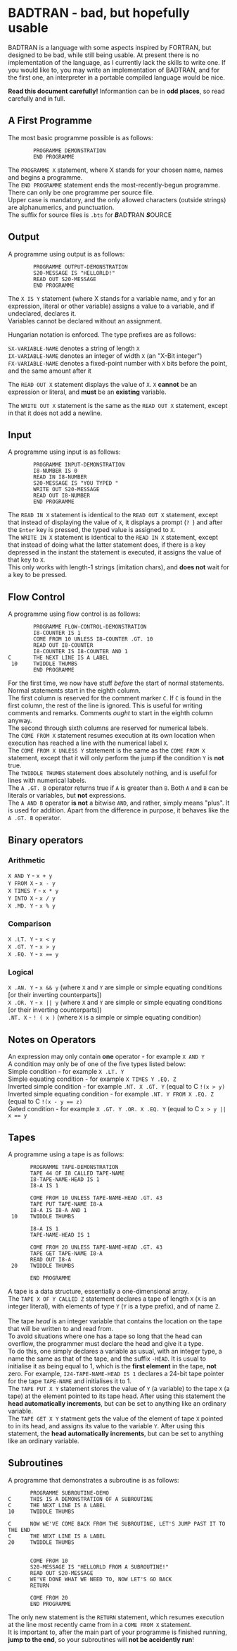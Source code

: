 # BADTRAN - bad, but hopefully usable

BADTRAN is a language with some aspects inspired by FORTRAN, but designed to be bad, while still being usable.
At present there is no implementation of the language, as I currently lack the skills to write one. If you would like to, you may write an implementation of BADTRAN, and for the first one, an interpreter in a portable compiled language would be nice.

__Read this document carefully!__ Informantion can be in __odd places__, so read carefully and in full.

## A First Programme
The most basic programme possible is as follows:
```
        PROGRAMME DEMONSTRATION
        END PROGRAMME
```
The ```PROGRAMME X``` statement, where X stands for your chosen name, names and begins a programme. <br/>
The ```END PROGRAMME``` statement ends the most-recently-begun programme. <br/>
There can only be one programme per source file. <br/>
Upper case is mandatory, and the only allowed characters (outside strings) are alphanumerics, and punctuation. <br/>
The suffix for source files is ```.bts``` for ***B***AD***T***RAN ***S***OURCE

## Output
A programme using output is as follows:
```
        PROGRAMME OUTPUT-DEMONSTRATION
        S20-MESSAGE IS "HELLORLD!"
        READ OUT S20-MESSAGE
        END PROGRAMME
```
The ```X IS Y``` statement (where X stands for a variable name, and y for an expression, literal or other variable) assigns a value to a variable, and if undeclared, declares it. <br/>
Variables cannot be declared without an assignment. <br/>

Hungarian notation is enforced. The type prefixes are as follows: <br/>

```SX-VARIABLE-NAME``` denotes a string of length ```X``` <br/>
```IX-VARIABLE-NAME``` denotes an integer of width ```X``` (an "X-Bit integer") <br/>
```FX-VARIABLE-NAME``` denotes a fixed-point number with ```X``` bits before the point, and the same amount after it <br/>

The ```READ OUT X``` statement displays the value of ```X```. ```X``` __cannot__ be an expression or literal, and __must__ be an __existing__ variable. <br/>

The ```WRITE OUT X``` statement is the same as the ```READ OUT X``` statement, except in that it does not add a newline.

## Input
A programme using input is as follows:
```
        PROGRAMME INPUT-DEMONSTRATION
        I8-NUMBER IS 0
        READ IN I8-NUMBER
        S20-MESSAGE IS "YOU TYPED "
        WRITE OUT S20-MESSAGE
        READ OUT I8-NUMBER
        END PROGRAMME
```
The ```READ IN X``` statement is identical to the ```READ OUT X``` statement, except that instead of displaying the value of ```X```, it displays a prompt (```? ```) and after the ```Enter``` key is pressed, the typed value is assigned to ```X```. <br/>
The ```WRITE IN X``` statement is identical to the ```READ IN X``` statement, except that instead of doing what the latter statement does, if there is a key depressed in the instant the statement is executed, it assigns the value of that key to ```X```. <br/>
This only works with length-1 strings (imitation chars), and __does not__ wait for a key to be pressed. <br/>

## Flow Control
A  programme using flow control is as follows:
```
        PROGRAMME FLOW-CONTROL-DEMONSTRATION
        I8-COUNTER IS 1  
        COME FROM 10 UNLESS I8-COUNTER .GT. 10
        READ OUT I8-COUNTER
        I8-COUNTER IS I8-COUNTER AND 1
C       THE NEXT LINE IS A LABEL
 10     TWIDDLE THUMBS
        END PROGRAMME
```
For the first time, we now have stuff *before* the start of normal statements. <br/>
Normal statements start in the eighth column. <br/>
The first column is reserved for the comment marker ```C```. If ```C``` is found in the  first column, the rest of the line is ignored. This is useful for writing comments and remarks. Comments *ought* to start in the eighth column anyway. <br/>
The second through sixth columns are reserved for numerical labels. <br/>
The ```COME FROM X``` statement resumes execution at its own location when execution has reached a line with the numerical label ```X```. <br/>
The ```COME FROM X UNLESS Y``` statement is the same as the ```COME FROM X``` statement, except that it will only perform the jump __if__ the condition ```Y``` is __not__ true. <br/>
The ```TWIDDLE THUMBS``` statement does absolutely nothing, and is useful for lines with numerical labels. <br/>
The ```A .GT. B``` operator returns true if ```A``` is greater than ```B```. Both ```A``` and ```B``` can be literals or variables, but __not__ expressions. <br/>
The ```A AND B``` operator __is not__ a bitwise ```AND```, and rather, simply means "plus". It is used for addition. Apart from the difference in purpose, it behaves like the ```A .GT. B```  operator.

## Binary operators
### Arithmetic
```X AND Y``` - ```x + y``` <br/>
```Y FROM X``` - ```x - y``` <br/>
```X TIMES Y``` - ```x * y``` <br/>
```Y INTO X``` - ```x / y``` <br/>
```X .MD. Y``` - ```x % y``` <br/>
### Comparison 
```X .LT. Y``` - ```x < y``` <br/>
```X .GT. Y``` - ```x > y``` <br/>
```X .EQ. Y``` - ```x == y``` <br/>
### Logical
```X .AN. Y``` - ```x && y``` (where ```X``` and ```Y``` are simple or simple equating conditions [or their inverting counterparts]) <br/>
```X .OR. Y``` - ```x || y``` (where ```X``` and ```Y``` are simple or simple equating conditions [or their inverting counterparts]) <br/>
```.NT. X``` - ```! ( x )``` (where ```X``` is a simple or simple equating condition)

## Notes on Operators
An expression may only contain __one__ operator - for example ```X AND Y``` <br/>
A condition may only be of one of the five types listed below:  <br/>
Simple condition - for example ```X .LT. Y``` <br/>
Simple equating condition - for example ```X TIMES Y .EQ. Z``` <br/>
Inverted simple condition - for example ```.NT. X .GT. Y``` (equal to C ```!(x > y)``` <br/>
Inverted simple equating condition - for example ```.NT. Y FROM X .EQ. Z``` (equal to C ```!(x - y == z)``` <br/>
Gated condition - for example ```X .GT. Y .OR. X .EQ. Y``` (equal to C ```x > y || x == y``` <br/>

## Tapes
A programme using a tape is as follows:
```
       PROGRAMME TAPE-DEMONSTRATION
       TAPE 44 OF I8 CALLED TAPE-NAME
       I8-TAPE-NAME-HEAD IS 1
       I8-A IS 1
       
       COME FROM 10 UNLESS TAPE-NAME-HEAD .GT. 43
       TAPE PUT TAPE-NAME I8-A
       I8-A IS I8-A AND 1
 10    TWIDDLE THUMBS
       
       I8-A IS 1
       TAPE-NAME-HEAD IS 1
       
       COME FROM 20 UNLESS TAPE-NAME-HEAD .GT. 43
       TAPE GET TAPE-NAME I8-A
       READ OUT I8-A	   
 20    TWIDDLE THUMBS
       
       END PROGRAMME
```

A tape is a data structure, essentially a one-dimensional array. <br/>
The ```TAPE X OF Y CALLED Z``` statement declares a tape of length ```X``` (```X``` is an integer literal), with elements of type ```Y``` (```Y``` is a type prefix), and of name ```Z```. <br/>
 <br/>
 The tape *head* is an integer variable that contains the location on the tape that will be written to and read from. <br/>
 To avoid situations where one has a tape so long that the head can overflow, the programmer must declare the head and give it a type. <br/>
 To do this, one simply declares a variable as usual, with an integer type, a name the same as that of the tape, and the suffix ```-HEAD```. It is usual to initialise it as being equal to 1, which is the __first element__ in the tape, __not__ zero. For example, ```I24-TAPE-NAME-HEAD IS 1``` declares a 24-bit tape pointer for the tape ```TAPE-NAME``` and initialises it to 1. <br/>
 The ```TAPE PUT X Y``` statement stores  the value of ```Y``` (a variable) to the tape ```X``` (a tape) at the element pointed to its tape head. After using this statement the __head automatically increments__, but can be set to anything like an ordinary variable. <br/>
The ```TAPE GET X Y``` statment gets the value of the element of tape ```X``` pointed to in its head, and assigns its value to the variable ```Y```. After using this statement, the __head automatically increments__, but can be set to anything like an ordinary variable.

## Subroutines
A programme that demonstrates a subroutine is as follows:
```
       PROGRAMME SUBROUTINE-DEMO
C      THIS IS A DEMONSTRATION OF A SUBROUTINE
C      THE NEXT LINE IS A LABEL
10     TWIDDLE THUMBS

C      NOW WE'VE COME BACK FROM THE SUBROUTINE, LET'S JUMP PAST IT TO THE END
C      THE NEXT LINE IS A LABEL
20     TWIDDLE THUMBS


       COME FROM 10
       S20-MESSAGE IS "HELLORLD FROM A SUBROUTINE!"
       READ OUT S20-MESSAGE
C      WE'VE DONE WHAT WE NEED TO, NOW LET'S GO BACK
       RETURN
	   
       COME FROM 20
       END PROGRAMME
```
The only new statement is the ```RETURN``` statement, which resumes execution at the line most recently came from in a ```COME FROM X``` statement. <br/>
It is important to, after the main part of your programme is finished running, __jump to the end__, so your subroutines will __not be accidently run__!

